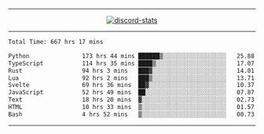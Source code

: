 <a href="https://www.github.com/ripavoid" target="_blank" rel="noreferrer">

-------

<div align='center'>
    <a href='https://discordapp.com/users/825178146797518881'>
        <img align='center' alt='discord-stats' src='https://api.discord-status.me/825178146797518881?nitro&boost=4&gradient=%231e0b1a%2C%23000000%2C%23000000%2C%23160316'></img>
    </a>
</div>

-------

<!--START_SECTION:waka-->

```txt
Total Time: 667 hrs 17 mins

Python               173 hrs 44 mins ██████▒░░░░░░░░░░░░░░░░░░   25.88 %
TypeScript           114 hrs 35 mins ████▒░░░░░░░░░░░░░░░░░░░░   17.07 %
Rust                 94 hrs 3 mins   ███▓░░░░░░░░░░░░░░░░░░░░░   14.01 %
Lua                  92 hrs 2 mins   ███▒░░░░░░░░░░░░░░░░░░░░░   13.71 %
Svelte               69 hrs 36 mins  ██▓░░░░░░░░░░░░░░░░░░░░░░   10.37 %
JavaScript           52 hrs 49 mins  ██░░░░░░░░░░░░░░░░░░░░░░░   07.87 %
Text                 18 hrs 20 mins  ▓░░░░░░░░░░░░░░░░░░░░░░░░   02.73 %
HTML                 10 hrs 33 mins  ▒░░░░░░░░░░░░░░░░░░░░░░░░   01.57 %
Bash                 4 hrs 52 mins   ▒░░░░░░░░░░░░░░░░░░░░░░░░   00.73 %
```

<!--END_SECTION:waka-->

-------
